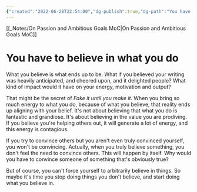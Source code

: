 ```yaml
---
{"created":"2022-06-28T22:54:00","dg-publish":true,"dg-path":"You have to believe in what you do.md","permalink":"/you-have-to-believe-in-what-you-do/","dgPassFrontmatter":true,"updated":"2025-01-19T22:20:37.749+01:00"}
---
```


[[_Notes/On Passion and Ambitious Goals MoC\|On Passion and Ambitious Goals MoC]]

# You have to believe in what you do
What you believe is what ends up to be. What if you believed your writing was heavily anticipated, and cheered upon, and it delighted people? What kind of impact would it have on your energy, motivation and output?

That might be the secret of _Fake it until you make it_. When you bring so much energy to what you do, because of what you believe, that reality ends up aligning with your belief.
It's not about believing that what you do is fantastic and grandiose. It's about believing in the value you are prodiving. If you believe you're helping others out, it will generate a lot of energy, and this energy is contagious. 

If you try to convince others but you aren't even truly convinced yourself, you won't be convincing. Actually, when you truly believe something, you don't feel the need to convince others. This will happen by itself. Why would you have to convince someone of something that's obviously true?

But of course, you can't force yourself to arbitrarily believe in things. So maybe it's time you stop doing things you don't believe, and start doing what you believe in.